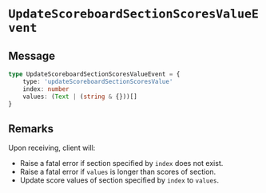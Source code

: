 # `UpdateScoreboardSectionScoresValueEvent`

## Message

```ts
type UpdateScoreboardSectionScoresValueEvent = {
    type: 'updateScoreboardSectionScoresValue'
    index: number
    values: (Text | (string & {}))[]
}
```

## Remarks

Upon receiving, client will:

-   Raise a fatal error if section specified by `index` does not exist.
-   Raise a fatal error if `values` is longer than scores of section.
-   Update score values of section specified by `index` to `values`.
